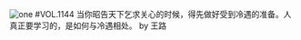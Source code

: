 ![one](http://image.wufazhuce.com/FiBQkRyZS_dPzwggCWyNbxNCP79T)
#VOL.1144
当你昭告天下乞求关心的时候，得先做好受到冷遇的准备。人真正要学习的，是如何与冷遇相处。 by 王路